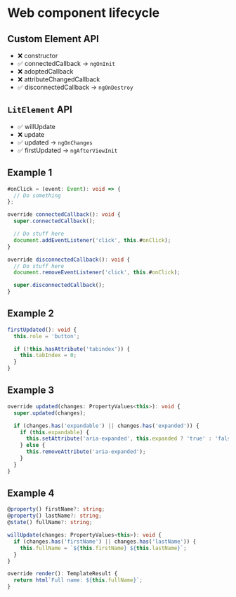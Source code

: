 # Web component lifecycle

## Custom Element API

- ❌ constructor
- ✅ connectedCallback -> `ngOnInit`
- ❌ adoptedCallback
- ❌ attributeChangedCallback
- ✅ disconnectedCallback -> `ngOnDestroy`

## `LitElement` API

- ✅ willUpdate
- ❌ update
- ✅ updated -> `ngOnChanges`
- ✅ firstUpdated -> `ngAfterViewInit`

## Example 1

```ts
#onClick = (event: Event): void => {
  // Do something
};

override connectedCallback(): void {
  super.connectedCallback();

  // Do stuff here
  document.addEventListener('click', this.#onClick);
}

override disconnectedCallback(): void {
  // Do stuff here
  document.removeEventListener('click', this.#onClick);

  super.disconnectedCallback();
}
```

## Example 2

```ts
firstUpdated(): void {
  this.role = 'button';

  if (!this.hasAttribute('tabindex')) {
    this.tabIndex = 0;
  }
}
```

## Example 3

```ts
override updated(changes: PropertyValues<this>): void {
  super.updated(changes);

  if (changes.has('expandable') || changes.has('expanded')) {
    if (this.expandable) {
      this.setAttribute('aria-expanded', this.expanded ? 'true' : 'false');
    } else {
      this.removeAttribute('aria-expanded');
    }
  }
}
```

## Example 4

```ts
@property() firstName?: string;
@property() lastName?: string;
@state() fullName?: string;

willUpdate(changes: PropertyValues<this>): void {
  if (changes.has('firstName') || changes.has('lastName')) {
    this.fullName = `${this.firstName} ${this.lastName}`;
  }
}

override render(): TemplateResult {
  return html`Full name: ${this.fullName}`;
}
```
